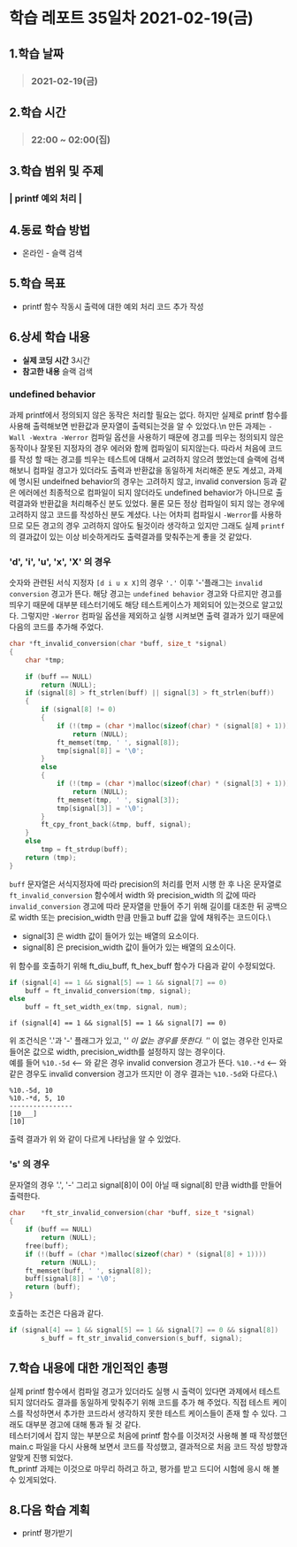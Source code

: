 # 학습 레포트 35일차 2021-02-19(금)
## 1.학습 날짜
> ### 2021-02-19(금)
## 2.학습 시간
> ### 22:00 ~ 02:00(집)
## 3.학습 범위 및 주제
### | printf 예외 처리 |
## 4.동료 학습 방법
- 온라인 - 슬랙 검색
## 5.학습 목표
- printf 함수 작동시 출력에 대한 예외 처리 코드 추가 작성
## 6.상세 학습 내용
- **실제 코딩 시간** 3시간
- **참고한 내용** 슬랙 검색

### undefined behavior
과제 printf에서 정의되지 않은 동작은 처리할 필요는 없다. 하지만 실제로 printf 함수를 사용해 출력해보면 반환값과 문자열이 출력되는것을 알 수 있었다.\n
만든 과제는 `-Wall -Wextra -Werror` 컴파일 옵션을 사용하기 때문에 경고를 띄우는 정의되지 않은 동작이나 잘못된 지정자의 경우 에러와 함께 컴파일이 되지않는다. 따라서 처음에 코드를 작성 할 때는 경고를 띄우는 테스트에 대해서 교려하지 않으려 했었는데 슬랙에 검색 해보니 컴파일 경고가 있더라도 출력과 반환값을 동일하게 처리해준 분도 계셨고, 과제에 명시된 undeifned behavior의 경우는 고려하지 않고, invalid conversion 등과 같은 에러에선 최종적으로 컴파일이 되지 않더라도 undefined behavior가 아니므로 출력결과와 반환값을 처리해주신 분도 있었다. 물론 모든 정상 컴파일이 되지 않는 경우에 고려하지 않고 코드를 작성하신 분도 계셨다. 나는 어차피 컴파일시 `-Werror`를 사용하므로 모든 경고의 경우 고려하지 않아도 될것이라 생각하고 있지만 그래도 실제 `printf`의 결과값이 있는 이상 비슷하게라도 출력결과를 맞춰주는게 좋을 것 같았다.

### 'd', 'i', 'u', 'x', 'X' 의 경우
숫자와 관련된 서식 지정자 `[d i u x X]`의 경우 `'.'` 이후 '-'플래그는 `invalid conversion` 경고가 뜬다. 해당 경고는 `undefined behavior` 경고와 다르지만 경고를 띄우기 때문에 대부분 테스터기에도 해당 테스트케이스가 제외되어 있는것으로 알고있다. 그렇지만 `-Werror` 컴파일 옵션을 제외하고 실행 시켜보면 출력 결과가 있기 때문에 다음의 코드를 추가해 주었다.

```c
char *ft_invalid_conversion(char *buff, size_t *signal)
{
    char *tmp;
    
    if (buff == NULL)
        return (NULL);
    if (signal[8] > ft_strlen(buff) || signal[3] > ft_strlen(buff))
    {
        if (signal[8] != 0)
        {
            if (!(tmp = (char *)malloc(sizeof(char) * (signal[8] + 1))))
				return (NULL);
			ft_memset(tmp, ' ', signal[8]);
			tmp[signal[8]] = '\0';
        }
        else
		{
			if (!(tmp = (char *)malloc(sizeof(char) * (signal[3] + 1))))
				return (NULL);
			ft_memset(tmp, ' ', signal[3]);
			tmp[signal[3]] = '\0';
		}
		ft_cpy_front_back(&tmp, buff, signal);
    }
    else
		tmp = ft_strdup(buff);
	return (tmp);
}
```

`buff` 문자열은 서식지정자에 따라 precision의 처리를 먼저 시행 한 후 나온 문자열로 `ft_invalid_conversion` 함수에서 width 와 precision_width 의 값에 따라 `invalid_conversion` 경고에 따라 문자열을 만들어 주기 위해 길이를 대조한 뒤 공백으로 width 또는 precision_width 만큼 만들고 buff 값을 앞에 채워주는 코드이다.\
- signal[3] 은 width 값이 들어가 있는 배열의 요소이다.
- signal[8] 은 precision_width 값이 들어가 있는 배열의 요소이다.

위 함수를 호출하기 위해 ft_diu_buff, ft_hex_buff 함수가 다음과 같이 수정되었다.

```c
if (signal[4] == 1 && signal[5] == 1 && signal[7] == 0)
    buff = ft_invalid_conversion(tmp, signal);
else
    buff = ft_set_width_ex(tmp, signal, num);
```
```
if (signal[4] == 1 && signal[5] == 1 && signal[7] == 0)
```
위 조건식은 '.'과 '-' 플래그가 있고, '*' 이 없는 경우를 뜻한다. '*' 이 없는 경우란 인자로 들어온 값으로 width, precision_width를 설정하지 않는 경우이다.\
예를 들어 `%10.-5d` <-- 와 같은 경우 invalid conversion 경고가 뜬다.
`%10.-*d` <-- 와 같은 경우도 invalid conversion 경고가 뜨지만 이 경우 결과는 `%10.-5d`와 다르다.\
```
%10.-5d, 10
%10.-*d, 5, 10
----------------
[10___]
[10]
```
출력 결과가 위 와 같이 다르게 나타남을 알 수 있었다.

### 's' 의 경우
문자열의 경우 '.', '-' 그리고 signal[8]이 0이 아닐 때 signal[8] 만큼 width를 만들어 출력한다.

```c
char	*ft_str_invalid_conversion(char *buff, size_t *signal)
{
	if (buff == NULL)
		return (NULL);
	free(buff);
	if (!(buff = (char *)malloc(sizeof(char) * (signal[8] + 1))))
		return (NULL);
	ft_memset(buff, ' ', signal[8]);
	buff[signal[8]] = '\0';
	return (buff);
}
```
호출하는 조건은 다음과 같다.
```c
if (signal[4] == 1 && signal[5] == 1 && signal[7] == 0 && signal[8])
		s_buff = ft_str_invalid_conversion(s_buff, signal);
```

## 7.학습 내용에 대한 개인적인 총평
실제 printf 함수에서 컴파일 경고가 있더라도 실행 시 출력이 있다면 과제에서 테스트 되지 않더라도 결과를 동일하게 맞춰주기 위해 코드를 추가 해 주었다. 직접 테스트 케이스를 작성하면서 추가한 코드라서 생각하지 못한 테스트 케이스들이 존재 할 수 있다. 그래도 대부분 경고에 대해 통과 될 것 같다.\
테스터기에서 잡지 않는 부분으로 처음에 printf 함수를 이것저것 사용해 볼 때 작성했던 main.c 파일을 다시 사용해 보면서 코드를 작성했고, 결과적으로 처음 코드 작성 방향과 알맞게 진행 되었다.\
ft_printf 과제는 이것으로 마무리 하려고 하고, 평가를 받고 드디어 시험에 응시 해 볼 수 있게되었다.
## 8.다음 학습 계획
- printf 평가받기